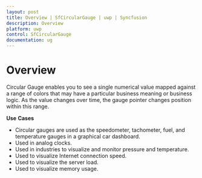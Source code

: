```yaml
---
layout: post
title: Overview | SfCircularGauge | uwp | Syncfusion
description: Overview
platform: uwp
control: SfCircularGauge
documentation: ug
---
```

# Overview

Circular Gauge enables you to see a single numerical value mapped against a range of colors that may have a particular business meaning or business logic. As the value changes over time, the gauge pointer changes position within this range.

**Use** **Cases**

* Circular gauges are used as the speedometer, tachometer, fuel, and temperature gauges in a graphical car dashboard.
* Used in analog clocks.
* Used in industries to visualize and monitor pressure and temperature.
* Used to visualize Internet connection speed.
* Used to visualize the server load.
* Used to visualize memory usage.

